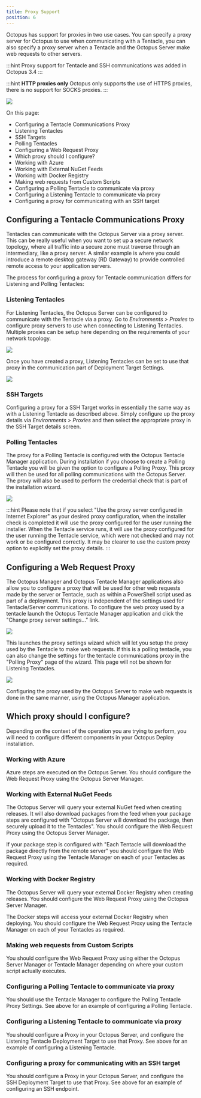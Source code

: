 ```yaml
---
title: Proxy Support
position: 6
---
```



Octopus has support for proxies in two use cases. You can specify a proxy server for Octopus to use when communicating with a Tentacle, you can also specify a proxy server when a Tentacle and the Octopus Server make web requests to other servers.

:::hint
Proxy support for Tentacle and SSH communications was added in Octopus 3.4
:::

:::hint
**HTTP proxies only**
Octopus only supports the use of HTTPS proxies, there is no support for SOCKS proxies.
:::


![](/docs/images/5669147/5865713.png)


On this page:


- Configuring a Tentacle Communications Proxy
 - Listening Tentacles
 - SSH Targets
 - Polling Tentacles
- Configuring a Web Request Proxy
- Which proxy should I configure?
 - Working with Azure
 - Working with External NuGet Feeds
 - Working with Docker Registry
 - Making web requests from Custom Scripts
 - Configuring a Polling Tentacle to communicate via proxy
 - Configuring a Listening Tentacle to communicate via proxy
 - Configuring a proxy for communicating with an SSH target

## Configuring a Tentacle Communications Proxy


Tentacles can communicate with the Octopus Server via a proxy server. This can be really useful when you want to set up a secure network topology, where all traffic into a secure zone must traverse through an intermediary, like a proxy server. A similar example is where you could introduce a remote desktop gateway (RD Gateway) to provide controlled remote access to your application servers.


The process for configuring a proxy for Tentacle communication differs for Listening and Polling Tentacles:

### Listening Tentacles


For Listening Tentacles, the Octopus Server can be configured to communicate with the Tentacle via a proxy. Go to *Environments > Proxies* to configure proxy servers to use when connecting to Listening Tentacles. Multiple proxies can be setup here depending on the requirements of your network topology.


![](/docs/images/5669147/5865687.png)


Once you have created a proxy, Listening Tentacles can be set to use that proxy in the communication part of Deployment Target Settings.


![](/docs/images/5669147/5865530.png)

### SSH Targets


Configuring a proxy for a SSH Target works in essentially the same way as with a Listening Tentacle as described above. Simply configure up the proxy details via *Environments > Proxies* and then select the appropriate proxy in the SSH Target details screen.

### Polling Tentacles


The proxy for a Polling Tentacle is configured with the Octopus Tentacle Manager application. During installation if you choose to create a Polling Tentacle you will be given the option to configure a Polling Proxy. This proxy will then be used for all polling communications with the Octopus Server. The proxy will also be used to perform the credential check that is part of the installation wizard.


![](/docs/images/5669147/5865531.png)

:::hint
Please note that if you select "Use the proxy server configured in Internet Explorer" as your desired proxy configuration, when the installer check is completed it will use the proxy configured for the user running the installer. When the Tentacle service runs, it will use the proxy configured for the user running the Tentacle service, which were not checked and may not work or be configured correctly. It may be clearer to use the custom proxy option to explicitly set the proxy details.
:::

## Configuring a Web Request Proxy


The Octopus Manager and Octopus Tentacle Manager applications also allow you to configure a proxy that will be used for other web requests made by the server or Tentacle, such as within a PowerShell script used as part of a deployment. This proxy is independent of the settings used for Tentacle/Server communications. To configure the web proxy used by a tentacle launch the Octopus Tentacle Manager application and click the "Change proxy server settings..." link.


![](/docs/images/5669147/5865624.png)


This launches the proxy settings wizard which will let you setup the proxy used by the Tentacle to make web requests. If this is a polling tentacle, you can also change the settings for the tentacle communications proxy in the "Polling Proxy" page of the wizard. This page will not be shown for Listening Tentacles.


![](/docs/images/5669147/5865625.png)


Configuring the proxy used by the Octopus Server to make web requests is done in the same manner, using the Octopus Manager application.

## Which proxy should I configure?


Depending on the context of the operation you are trying to perform, you will need to configure different components in your Octopus Deploy installation.

### Working with Azure


Azure steps are executed on the Octopus Server. You should configure the Web Request Proxy using the Octopus Server Manager.

### Working with External NuGet Feeds


The Octopus Server will query your external NuGet feed when creating releases. It will also download packages from the feed when your package steps are configured with "Octopus Server will download the package, then securely upload it to the Tentacles". You should configure the Web Request Proxy using the Octopus Server Manager.


If your package step is configured with "Each Tentacle will download the package directly from the remote server" you should configure the Web Request Proxy using the Tentacle Manager on each of your Tentacles as required.

### Working with Docker Registry


The Octopus Server will query your external Docker Registry when creating releases. You should configure the Web Request Proxy using the Octopus Server Manager.


The Docker steps will access your external Docker Registry when deploying. You should configure the Web Request Proxy using the Tentacle Manager on each of your Tentacles as required.

### Making web requests from Custom Scripts


You should configure the Web Request Proxy using either the Octopus Server Manager or Tentacle Manager depending on where your custom script actually executes.

### Configuring a Polling Tentacle to communicate via proxy


You should use the Tentacle Manager to configure the Polling Tentacle Proxy Settings. See above for an example of configuring a Polling Tentacle.

### Configuring a Listening Tentacle to communicate via proxy


You should configure a Proxy in your Octopus Server, and configure the Listening Tentacle Deployment Target to use that Proxy. See above for an example of configuring a Listening Tentacle.

### Configuring a proxy for communicating with an SSH target


You should configure a Proxy in your Octopus Server, and configure the SSH Deployment Target to use that Proxy. See above for an example of configuring an SSH endpoint.
